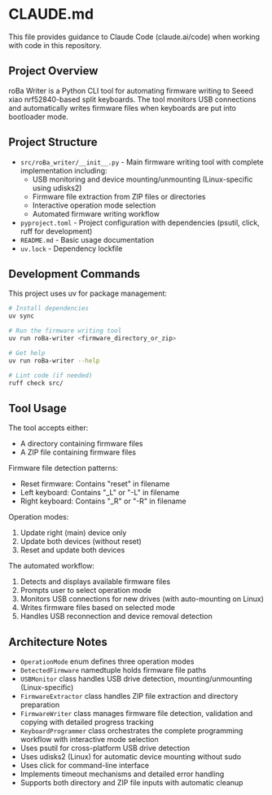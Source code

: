 # CLAUDE.md

This file provides guidance to Claude Code (claude.ai/code) when working with code in this repository.

## Project Overview

roBa Writer is a Python CLI tool for automating firmware writing to Seeed xiao nrf52840-based split keyboards. The tool monitors USB connections and automatically writes firmware files when keyboards are put into bootloader mode.

## Project Structure

- `src/roBa_writer/__init__.py` - Main firmware writing tool with complete implementation including:
  - USB monitoring and device mounting/unmounting (Linux-specific using udisks2)
  - Firmware file extraction from ZIP files or directories
  - Interactive operation mode selection
  - Automated firmware writing workflow
- `pyproject.toml` - Project configuration with dependencies (psutil, click, ruff for development)
- `README.md` - Basic usage documentation
- `uv.lock` - Dependency lockfile

## Development Commands

This project uses uv for package management:

```bash
# Install dependencies
uv sync

# Run the firmware writing tool
uv run roBa-writer <firmware_directory_or_zip>

# Get help
uv run roBa-writer --help

# Lint code (if needed)
ruff check src/
```

## Tool Usage

The tool accepts either:
- A directory containing firmware files
- A ZIP file containing firmware files

Firmware file detection patterns:
- Reset firmware: Contains "reset" in filename
- Left keyboard: Contains "_L" or "-L" in filename
- Right keyboard: Contains "_R" or "-R" in filename

Operation modes:
1. Update right (main) device only
2. Update both devices (without reset)
3. Reset and update both devices

The automated workflow:
1. Detects and displays available firmware files
2. Prompts user to select operation mode
3. Monitors USB connections for new drives (with auto-mounting on Linux)
4. Writes firmware files based on selected mode
5. Handles USB reconnection and device removal detection

## Architecture Notes

- `OperationMode` enum defines three operation modes
- `DetectedFirmware` namedtuple holds firmware file paths
- `USBMonitor` class handles USB drive detection, mounting/unmounting (Linux-specific)
- `FirmwareExtractor` class handles ZIP file extraction and directory preparation
- `FirmwareWriter` class manages firmware file detection, validation and copying with detailed progress tracking
- `KeyboardProgrammer` class orchestrates the complete programming workflow with interactive mode selection
- Uses psutil for cross-platform USB drive detection
- Uses udisks2 (Linux) for automatic device mounting without sudo
- Uses click for command-line interface
- Implements timeout mechanisms and detailed error handling
- Supports both directory and ZIP file inputs with automatic cleanup